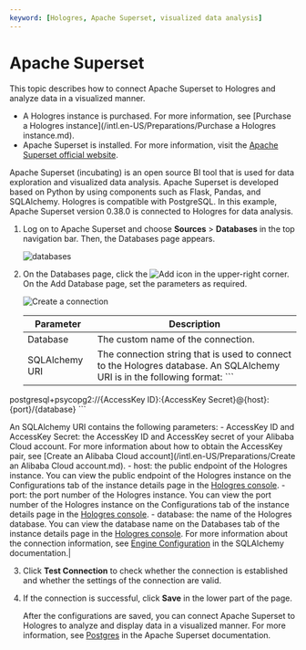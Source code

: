```yaml
---
keyword: [Hologres, Apache Superset, visualized data analysis]
---
```


# Apache Superset

This topic describes how to connect Apache Superset to Hologres and analyze data in a visualized manner.

-   A Hologres instance is purchased. For more information, see [Purchase a Hologres instance](/intl.en-US/Preparations/Purchase a Hologres instance.md).
-   Apache Superset is installed. For more information, visit the [Apache Superset official website](https://superset.apache.org/resources).

Apache Superset \(incubating\) is an open source BI tool that is used for data exploration and visualized data analysis. Apache Superset is developed based on Python by using components such as Flask, Pandas, and SQLAlchemy. Hologres is compatible with PostgreSQL. In this example, Apache Superset version 0.38.0 is connected to Hologres for data analysis.

1.  Log on to Apache Superset and choose **Sources** \> **Databases** in the top navigation bar. Then, the Databases page appears.

    ![databases](https://static-aliyun-doc.oss-accelerate.aliyuncs.com/assets/img/en-US/6437584161/p224572.png)

2.  On the Databases page, click the ![Add](https://static-aliyun-doc.oss-accelerate.aliyuncs.com/assets/img/en-US/6437584161/p224576.png) icon in the upper-right corner. On the Add Database page, set the parameters as required.

    ![Create a connection](https://static-aliyun-doc.oss-accelerate.aliyuncs.com/assets/img/en-US/6437584161/p224628.png)

    |Parameter|Description|
    |---------|-----------|
    |Database|The custom name of the connection.|
    |SQLAlchemy URI|The connection string that is used to connect to the Hologres database. An SQLAlchemy URI is in the following format:    ```
postgresql+psycopg2://{AccessKey ID}:{AccessKey Secret}@{host}:{port}/{database}
    ```

An SQLAlchemy URI contains the following parameters:    -   AccessKey ID and AccessKey Secret: the AccessKey ID and AccessKey secret of your Alibaba Cloud account. For more information about how to obtain the AccessKey pair, see [Create an Alibaba Cloud account](/intl.en-US/Preparations/Create an Alibaba Cloud account.md).
    -   host: the public endpoint of the Hologres instance. You can view the public endpoint of the Hologres instance on the Configurations tab of the instance details page in the [Hologres console](https://hologram.console.aliyun.com/#/instance).
    -   port: the port number of the Hologres instance. You can view the port number of the Hologres instance on the Configurations tab of the instance details page in the [Hologres console](https://hologram.console.aliyun.com/#/instance).
    -   database: the name of the Hologres database. You can view the database name on the Databases tab of the instance details page in the [Hologres console](https://hologram.console.aliyun.com/#/instance).
For more information about the connection information, see [Engine Configuration](https://docs.sqlalchemy.org/en/12/core/engines.html#postgresql) in the SQLAlchemy documentation.|

3.  Click **Test Connection** to check whether the connection is established and whether the settings of the connection are valid.

4.  If the connection is successful, click **Save** in the lower part of the page.

    After the configurations are saved, you can connect Apache Superset to Hologres to analyze and display data in a visualized manner. For more information, see [Postgres](https://superset.apache.org/docs/databases/postgres) in the Apache Superset documentation.



